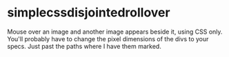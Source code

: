 # simplecssdisjointedrollover

Mouse over an image and another image appears beside it, using CSS only. You'll probably have to change the pixel dimensions of the divs to your specs. Just past the paths where I have them marked.
